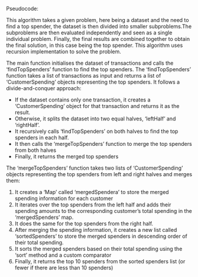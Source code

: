 Pseudocode:

This algorithm takes a given problem, here being a dataset and the need to find a top spender, the dataset is then divided into smaller subproblems.The subproblems are then evaluated independently and seen as a single individual problem. Finally, the final results are combined together to obtain the final solution, in this case being the top spender. This algorithm uses recursion implementation  to solve the problem.

The main function initialises the dataset of transactions and calls the ‘findTopSpenders’ function to find the top spenders.
The ‘findTopSpenders’ function takes a list of transactions as input and returns a list of ‘CustomerSpending’ objects representing the top spenders. It follows a divide-and-conquer approach:

- If the dataset contains only one transaction, it creates a ‘CustomerSpending’ object for that transaction and returns it as the result. 
- Otherwise, it splits the dataset into two equal halves, ‘leftHalf’ and ‘rightHalf’.
- It recursively calls ‘findTopSpenders’ on both halves to find the top spenders in each half.
- It then calls the ‘mergeTopSpenders’ function to merge the top spenders from both halves
- Finally, it returns the merged top spenders 

The ‘mergeTopSpenders’ function takes two lists of ‘CustomerSpending’ objects representing the top spenders from left and right halves and merges them:

1) It creates a ‘Map’ called ‘mergedSpendera’ to store the merged spending information for each customer 
2) It iterates over the top spenders from the left half and adds their spending amounts to the corresponding customer’s total spending in the ‘mergedSpenders’ map.
3) It does the same for the top spenders from the right half. 
4) After merging the spending information, it creates a new list called ‘sortedSpenders’ to store the merged spenders in descending order of their total spending.
5) It sorts the merged spenders based on their total spending using the ‘sort’ method and a custom comparator
6) Finally, it returns the top 10 spenders from the sorted spenders list (or fewer if there are less than 10 spenders)

